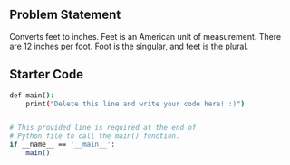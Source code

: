 ## Problem Statement

Converts feet to inches. Feet is an American unit of measurement. There are 12 inches per foot. Foot is the singular, and feet is the plural.

## Starter Code

```bash
def main():
    print("Delete this line and write your code here! :)")


# This provided line is required at the end of
# Python file to call the main() function.
if __name__ == '__main__':
    main()
```
